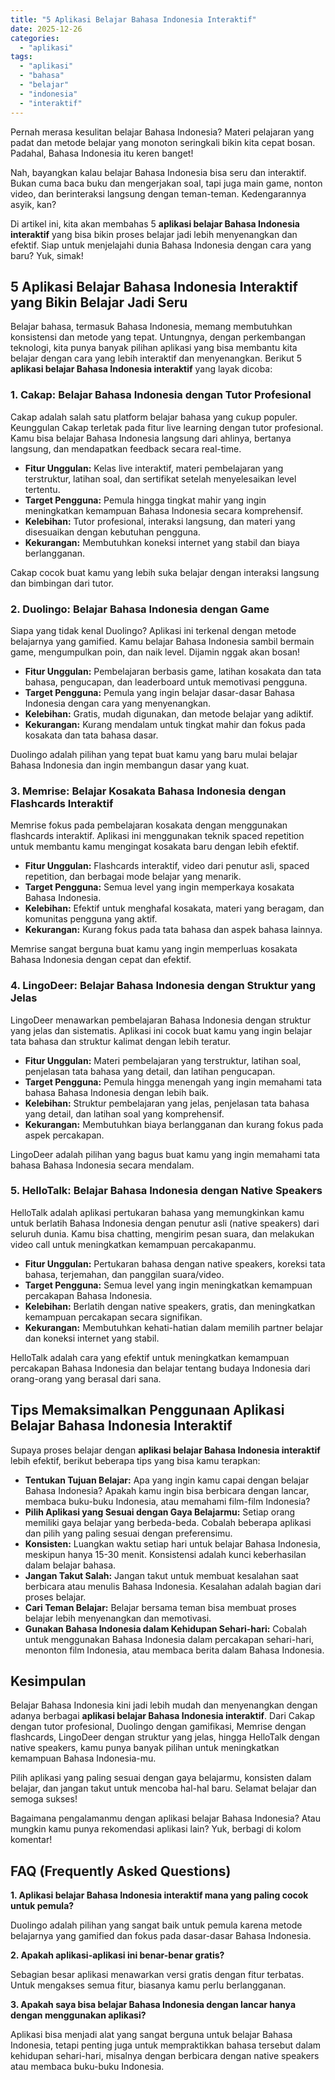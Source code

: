 ```yaml
---
title: "5 Aplikasi Belajar Bahasa Indonesia Interaktif"
date: 2025-12-26
categories: 
  - "aplikasi"
tags: 
  - "aplikasi"
  - "bahasa"
  - "belajar"
  - "indonesia"
  - "interaktif"
---
```


Pernah merasa kesulitan belajar Bahasa Indonesia? Materi pelajaran yang padat dan metode belajar yang monoton seringkali bikin kita cepat bosan. Padahal, Bahasa Indonesia itu keren banget!

Nah, bayangkan kalau belajar Bahasa Indonesia bisa seru dan interaktif. Bukan cuma baca buku dan mengerjakan soal, tapi juga main game, nonton video, dan berinteraksi langsung dengan teman-teman. Kedengarannya asyik, kan?

Di artikel ini, kita akan membahas 5 **aplikasi belajar Bahasa Indonesia interaktif** yang bisa bikin proses belajar jadi lebih menyenangkan dan efektif. Siap untuk menjelajahi dunia Bahasa Indonesia dengan cara yang baru? Yuk, simak!

## 5 Aplikasi Belajar Bahasa Indonesia Interaktif yang Bikin Belajar Jadi Seru

Belajar bahasa, termasuk Bahasa Indonesia, memang membutuhkan konsistensi dan metode yang tepat. Untungnya, dengan perkembangan teknologi, kita punya banyak pilihan aplikasi yang bisa membantu kita belajar dengan cara yang lebih interaktif dan menyenangkan. Berikut 5 **aplikasi belajar Bahasa Indonesia interaktif** yang layak dicoba:

### 1\. Cakap: Belajar Bahasa Indonesia dengan Tutor Profesional

Cakap adalah salah satu platform belajar bahasa yang cukup populer. Keunggulan Cakap terletak pada fitur live learning dengan tutor profesional. Kamu bisa belajar Bahasa Indonesia langsung dari ahlinya, bertanya langsung, dan mendapatkan feedback secara real-time.

- **Fitur Unggulan:** Kelas live interaktif, materi pembelajaran yang terstruktur, latihan soal, dan sertifikat setelah menyelesaikan level tertentu.
- **Target Pengguna:** Pemula hingga tingkat mahir yang ingin meningkatkan kemampuan Bahasa Indonesia secara komprehensif.
- **Kelebihan:** Tutor profesional, interaksi langsung, dan materi yang disesuaikan dengan kebutuhan pengguna.
- **Kekurangan:** Membutuhkan koneksi internet yang stabil dan biaya berlangganan.

Cakap cocok buat kamu yang lebih suka belajar dengan interaksi langsung dan bimbingan dari tutor.

### 2\. Duolingo: Belajar Bahasa Indonesia dengan Game

Siapa yang tidak kenal Duolingo? Aplikasi ini terkenal dengan metode belajarnya yang gamified. Kamu belajar Bahasa Indonesia sambil bermain game, mengumpulkan poin, dan naik level. Dijamin nggak akan bosan!

- **Fitur Unggulan:** Pembelajaran berbasis game, latihan kosakata dan tata bahasa, pengucapan, dan leaderboard untuk memotivasi pengguna.
- **Target Pengguna:** Pemula yang ingin belajar dasar-dasar Bahasa Indonesia dengan cara yang menyenangkan.
- **Kelebihan:** Gratis, mudah digunakan, dan metode belajar yang adiktif.
- **Kekurangan:** Kurang mendalam untuk tingkat mahir dan fokus pada kosakata dan tata bahasa dasar.

Duolingo adalah pilihan yang tepat buat kamu yang baru mulai belajar Bahasa Indonesia dan ingin membangun dasar yang kuat.

### 3\. Memrise: Belajar Kosakata Bahasa Indonesia dengan Flashcards Interaktif

Memrise fokus pada pembelajaran kosakata dengan menggunakan flashcards interaktif. Aplikasi ini menggunakan teknik spaced repetition untuk membantu kamu mengingat kosakata baru dengan lebih efektif.

- **Fitur Unggulan:** Flashcards interaktif, video dari penutur asli, spaced repetition, dan berbagai mode belajar yang menarik.
- **Target Pengguna:** Semua level yang ingin memperkaya kosakata Bahasa Indonesia.
- **Kelebihan:** Efektif untuk menghafal kosakata, materi yang beragam, dan komunitas pengguna yang aktif.
- **Kekurangan:** Kurang fokus pada tata bahasa dan aspek bahasa lainnya.

Memrise sangat berguna buat kamu yang ingin memperluas kosakata Bahasa Indonesia dengan cepat dan efektif.

### 4\. LingoDeer: Belajar Bahasa Indonesia dengan Struktur yang Jelas

LingoDeer menawarkan pembelajaran Bahasa Indonesia dengan struktur yang jelas dan sistematis. Aplikasi ini cocok buat kamu yang ingin belajar tata bahasa dan struktur kalimat dengan lebih teratur.

- **Fitur Unggulan:** Materi pembelajaran yang terstruktur, latihan soal, penjelasan tata bahasa yang detail, dan latihan pengucapan.
- **Target Pengguna:** Pemula hingga menengah yang ingin memahami tata bahasa Bahasa Indonesia dengan lebih baik.
- **Kelebihan:** Struktur pembelajaran yang jelas, penjelasan tata bahasa yang detail, dan latihan soal yang komprehensif.
- **Kekurangan:** Membutuhkan biaya berlangganan dan kurang fokus pada aspek percakapan.

LingoDeer adalah pilihan yang bagus buat kamu yang ingin memahami tata bahasa Bahasa Indonesia secara mendalam.

### 5\. HelloTalk: Belajar Bahasa Indonesia dengan Native Speakers

HelloTalk adalah aplikasi pertukaran bahasa yang memungkinkan kamu untuk berlatih Bahasa Indonesia dengan penutur asli (native speakers) dari seluruh dunia. Kamu bisa chatting, mengirim pesan suara, dan melakukan video call untuk meningkatkan kemampuan percakapanmu.

- **Fitur Unggulan:** Pertukaran bahasa dengan native speakers, koreksi tata bahasa, terjemahan, dan panggilan suara/video.
- **Target Pengguna:** Semua level yang ingin meningkatkan kemampuan percakapan Bahasa Indonesia.
- **Kelebihan:** Berlatih dengan native speakers, gratis, dan meningkatkan kemampuan percakapan secara signifikan.
- **Kekurangan:** Membutuhkan kehati-hatian dalam memilih partner belajar dan koneksi internet yang stabil.

HelloTalk adalah cara yang efektif untuk meningkatkan kemampuan percakapan Bahasa Indonesia dan belajar tentang budaya Indonesia dari orang-orang yang berasal dari sana.

## Tips Memaksimalkan Penggunaan Aplikasi Belajar Bahasa Indonesia Interaktif

Supaya proses belajar dengan **aplikasi belajar Bahasa Indonesia interaktif** lebih efektif, berikut beberapa tips yang bisa kamu terapkan:

- **Tentukan Tujuan Belajar:** Apa yang ingin kamu capai dengan belajar Bahasa Indonesia? Apakah kamu ingin bisa berbicara dengan lancar, membaca buku-buku Indonesia, atau memahami film-film Indonesia?
- **Pilih Aplikasi yang Sesuai dengan Gaya Belajarmu:** Setiap orang memiliki gaya belajar yang berbeda-beda. Cobalah beberapa aplikasi dan pilih yang paling sesuai dengan preferensimu.
- **Konsisten:** Luangkan waktu setiap hari untuk belajar Bahasa Indonesia, meskipun hanya 15-30 menit. Konsistensi adalah kunci keberhasilan dalam belajar bahasa.
- **Jangan Takut Salah:** Jangan takut untuk membuat kesalahan saat berbicara atau menulis Bahasa Indonesia. Kesalahan adalah bagian dari proses belajar.
- **Cari Teman Belajar:** Belajar bersama teman bisa membuat proses belajar lebih menyenangkan dan memotivasi.
- **Gunakan Bahasa Indonesia dalam Kehidupan Sehari-hari:** Cobalah untuk menggunakan Bahasa Indonesia dalam percakapan sehari-hari, menonton film Indonesia, atau membaca berita dalam Bahasa Indonesia.

## Kesimpulan

Belajar Bahasa Indonesia kini jadi lebih mudah dan menyenangkan dengan adanya berbagai **aplikasi belajar Bahasa Indonesia interaktif**. Dari Cakap dengan tutor profesional, Duolingo dengan gamifikasi, Memrise dengan flashcards, LingoDeer dengan struktur yang jelas, hingga HelloTalk dengan native speakers, kamu punya banyak pilihan untuk meningkatkan kemampuan Bahasa Indonesia-mu.

Pilih aplikasi yang paling sesuai dengan gaya belajarmu, konsisten dalam belajar, dan jangan takut untuk mencoba hal-hal baru. Selamat belajar dan semoga sukses!

Bagaimana pengalamanmu dengan aplikasi belajar Bahasa Indonesia? Atau mungkin kamu punya rekomendasi aplikasi lain? Yuk, berbagi di kolom komentar!

## FAQ (Frequently Asked Questions)

**1\. Aplikasi belajar Bahasa Indonesia interaktif mana yang paling cocok untuk pemula?**

Duolingo adalah pilihan yang sangat baik untuk pemula karena metode belajarnya yang gamified dan fokus pada dasar-dasar Bahasa Indonesia.

**2\. Apakah aplikasi-aplikasi ini benar-benar gratis?**

Sebagian besar aplikasi menawarkan versi gratis dengan fitur terbatas. Untuk mengakses semua fitur, biasanya kamu perlu berlangganan.

**3\. Apakah saya bisa belajar Bahasa Indonesia dengan lancar hanya dengan menggunakan aplikasi?**

Aplikasi bisa menjadi alat yang sangat berguna untuk belajar Bahasa Indonesia, tetapi penting juga untuk mempraktikkan bahasa tersebut dalam kehidupan sehari-hari, misalnya dengan berbicara dengan native speakers atau membaca buku-buku Indonesia.
